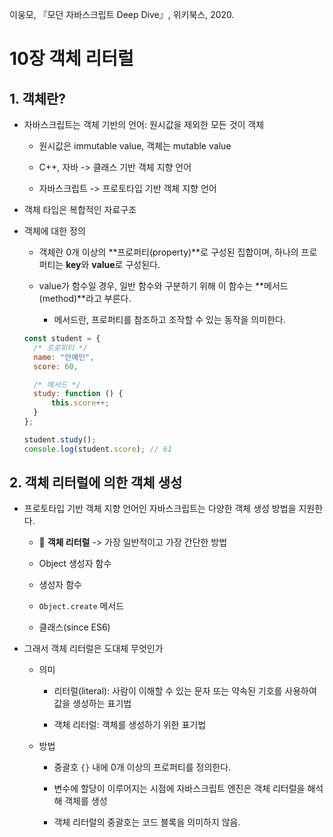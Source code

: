 이웅모, 『모던 자바스크립트 Deep Dive』, 위키북스, 2020.

# 10장 객체 리터럴
## 1. 객체란?
- 자바스크립트는 객체 기반의 언어: 원시값을 제외한 모든 것이 객체

  - 원시값은 immutable value, 객체는 mutable value

  - C++, 자바 -> 클래스 기반 객체 지향 언어

  - 자바스크립트 -> 프로토타입 기반 객체 지향 언어

- 객체 타입은 복합적인 자료구조

- 객체에 대한 정의

  - 객체란 0개 이상의 **프로퍼티(property)**로 구성된 집합이며, 하나의 프로퍼티는 **key**와 **value**로 구성된다.

  - value가 함수일 경우, 일반 함수와 구분하기 위해 이 함수는 **메서드(method)**라고 부른다.

    - 메서드란, 프로퍼티를 참조하고 조작할 수 있는 동작을 의미한다.

  ```js
  const student = {
    /* 프로퍼티 */
    name: "안예인",
    score: 60,

    /* 메서드 */
    study: function () {
        this.score++;
    }
  };

  student.study();
  console.log(student.score); // 61
  ```

## 2. 객체 리터럴에 의한 객체 생성
- 프로토타입 기반 객체 지향 언어인 자바스크립트는 다양한 객체 생성 방법을 지원한다.

  - 🐸 **객체 리터럴** -> 가장 일반적이고 가장 간단한 방법

  - Object 생성자 함수

  - 생성자 함수

  - `Object.create` 메서드

  - 클래스(since ES6)

- 그래서 객체 리터럴은 도대체 무엇인가

  - 의미

    - 리터럴(literal): 사람이 이해할 수 있는 문자 또는 약속된 기호를 사용하여 값을 생성하는 표기법

    - 객체 리터럴: 객체를 생성하기 위한 표기법

  - 방법

    - 중괄호 `{}` 내에 0개 이상의 프로퍼티를 정의한다.

    - 변수에 할당이 이루어지는 시점에 자바스크립트 엔진은 객체 리터럴을 해석해 객체를 생성

    - 객체 리터럴의 중괄호는 코드 블록을 의미하지 않음.
